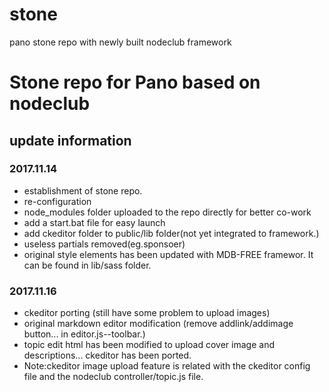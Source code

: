 # stone
pano stone repo with newly built nodeclub framework

# Stone repo for Pano based on nodeclub

## update information
### 2017.11.14
* establishment of stone repo.
* re-configuration
* node_modules folder uploaded to the repo directly for better co-work
* add a start.bat file for easy launch
* add ckeditor folder to public/lib folder(not yet integrated to framework.)
* useless partials removed(eg.sponsoer)
* original style elements has been updated with MDB-FREE framewor. It can be found in lib/sass folder.

### 2017.11.16
* ckeditor porting (still have some problem to upload images)
* original markdown editor modification (remove addlink/addimage button... in editor.js--toolbar.)
* topic edit html has been modified to upload cover image and descriptions... ckeditor has been ported.
* Note:ckeditor image upload feature is related with the ckeditor config file and the nodeclub controller/topic.js file.

